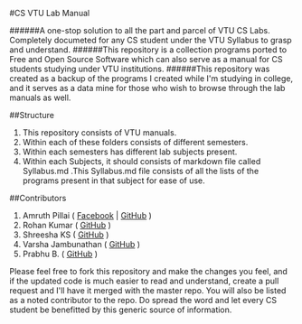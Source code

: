 #CS VTU Lab Manual

######A one-stop solution to all the part and parcel of VTU CS Labs. Completely documeted for any CS student under the VTU Syllabus to grasp and understand.
######This repository is a collection programs ported to Free and Open Source Software which can also serve as a manual for CS students studying under VTU institutions.
######This repository was created as a backup of the programs I created while I'm studying in college, and it serves as a data mine for those who wish to browse through the lab manuals as well.

##Structure

1. This repository consists of VTU manuals.
2. Within each of these folders consists of different semesters.
3. Within each semesters has different lab subjects present.
4. Within each Subjects, it should consists of markdown file called Syllabus.md .This Syllabus.md file consists of all the lists of the programs present in that subject for ease of use. 

##Contributors

1. Amruth Pillai ( [Facebook](https://www.facebook.com/AmruthPillai) | [GitHub](https://github.com/AmruthPillai) )
2. Rohan Kumar ( [GitHub](https://github.com/Rohan-Kumar) )
3. Shreesha KS ( [GitHub](https://github.com/SreeshaKS) )
4. Varsha Jambunathan ( [GitHub](https://github.com/VarshaJambunathan) )
5. Prabhu B. ( [GitHub](https://github.com/prabhubalu) )

Please feel free to fork this repository and make the changes you feel, and if the updated code is much easier to read and understand, create a pull request and I'll have it merged with the master repo. You will also be listed as a noted contributor to the repo.
Do spread the word and let every CS student be benefitted by this generic source of information.
